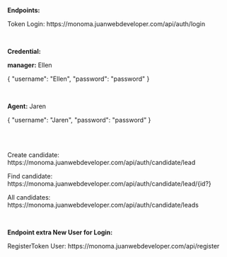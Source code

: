 
<p><strong>Endpoints:</strong></p>
<p>Token Login: https://monoma.juanwebdeveloper.com/api/auth/login</p>
<br>
<p><strong>Credential:</strong></p>
<p><strong>manager:</strong> Ellen</p>
<p>
{
    "username": "Ellen",
    "password": "password"
}
</p>
<br>
<p><strong>Agent:</strong> Jaren</p>
<p>
{
    "username": "Jaren",
    "password": "password"
}
</p>
<br>
<br>
<p>Create candidate: https://monoma.juanwebdeveloper.com/api/auth/candidate/lead</p>
<p>Find candidate: https://monoma.juanwebdeveloper.com/api/auth/candidate/lead/{id?}</p>
<p>All candidates: https://monoma.juanwebdeveloper.com/api/auth/candidate/leads</p>
<br>
<p><strong>Endpoint extra New User for Login:</strong></p>
<p>RegisterToken User: https://monoma.juanwebdeveloper.com/api/register</p>
